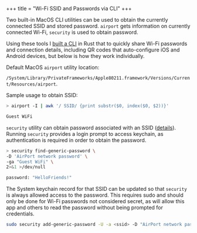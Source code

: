 +++
title = "Wi-Fi SSID and Passwords via CLI"
+++

Two built-in MacOS CLI utilities can be used to obtain the currently connected SSID and stored password. `airport` gets information on currently connected Wi-Fi, `security` is used to obtain password.

Using these tools I [built a CLI](https://github.com/bradyjoslin/wifi-password) in Rust that to quickly share Wi-Fi passwords and connection details, including QR codes that auto-configure iOS and Android devices, but below is how they work individually.

Default MacOS `airport` utility location:

`/System/Library/PrivateFrameworks/Apple80211.framework/Versions/Current/Resources/airport`.

Sample usage to obtain SSID:

```bash
> airport -I | awk '/ SSID/ {print substr($0, index($0, $2))}'

Guest WiFi
```

`security` utility can obtain password associated with an SSID ([details](https://macromates.com/blog/2006/keychain-access-from-shell/)). Running `security` provides a login prompt to access keychain, as authentication is required in order to obtain the password.

```bash
> security find-generic-password \
-D 'AirPort network password' \
-ga "Guest WiFi" \
2>&1 >/dev/null

password: "HelloFriends!"
```

The System keychain record for that SSID can be updated so that `security` is always allowed access to the password. This requires sudo and should only be done for Wi-Fi passwords not considered secret, as will allow this app and others to read the password without being prompted for credentials.

```bash
sudo security add-generic-password -U -a <ssid> -D "AirPort network password" -T "/usr/bin/security" -s "AirPort"  /Library/Keychains/System.keychain
```
